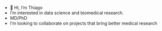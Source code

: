 - 👋 Hi, I’m Thiago
- I’m interested in data science and biomedical research.
- MD/PhD
- I’m looking to collaborate on projects that bring better medical research

<!---
csthiago/csthiago is a ✨ special ✨ repository because its `README.md` (this file) appears on your GitHub profile.
You can click the Preview link to take a look at your changes.
--->
